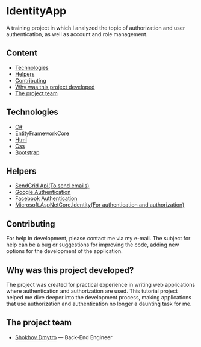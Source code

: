 # IdentityApp
A training project in which I analyzed the topic of authorization and user authentication, as well as account and role management.

## Content
- [Technologies](#Technologies)
- [Helpers](#Helpers)
- [Contributing](#contributing)
- [Why was this project developed](#why-was-this-project-developed)
- [The project team](#the-project-team)

## Technologies
- [C#](https://learn.microsoft.com/en-us/dotnet/csharp/)
- [EntityFrameworkCore](https://learn.microsoft.com/en-us/ef/core/)
- [Html](https://www.w3schools.com/html/)
- [Css](https://www.w3schools.com/Css/)
- [Bootstrap](https://getbootstrap.com/)

## Helpers
- [SendGrid Api(To send emails)](https://sendgrid.com/)
- [Google Authentication](https://learn.microsoft.com/en-us/aspnet/core/security/authentication/social/google-logins?view=aspnetcore-7.0)
- [Facebook Authentication](https://learn.microsoft.com/en-us/aspnet/core/security/authentication/social/facebook-logins?view=aspnetcore-7.0)
- [Microsoft.AspNetCore.Identity(For authentication and authorization)](https://learn.microsoft.com/en-us/aspnet/core/security/authentication/identity?view=aspnetcore-8.0&tabs=visual-studio)

## Contributing
For help in development, please contact me via my e-mail. The subject for help can be a bug or suggestions for improving the code, adding new options for the development of the application.

## Why was this project developed?
The project was created for practical experience in writing web applications where authentication and authorization are used. This tutorial project helped me dive deeper into the development process, making applications that use authorization and authentication no longer a daunting task for me.

## The project team
- [Shokhov Dmytro](https://t.me/f_a_g_e) — Back-End Engineer
